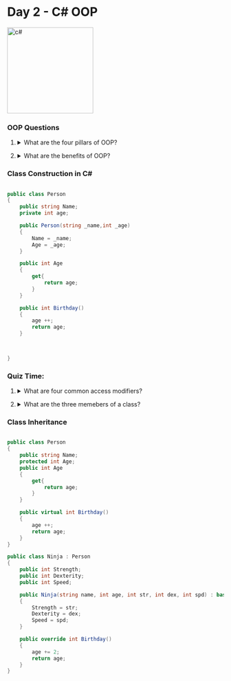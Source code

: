 # Day 2 - C# OOP

<img src="https://upload.wikimedia.org/wikipedia/commons/thumb/7/7a/C_Sharp_logo.svg/800px-C_Sharp_logo.svg.png" alt="c#" width="200px" />

### OOP Questions

1. <details>
    <summary>What are the four pillars of OOP?</summary>
    <ul>
        <li>Encapsulation</li>
        <li>Abstraction</li>
        <li>Polymorphism</li>
        <li>Inheritance</li>
    </ul>
</details>

2. <details>
    <summary>What are the benefits of OOP?</summary>
    <ul>
        <li>Resuability</li>
        <li>Simplicity</li>
        <li>Easily Maintainable</li>
        <li>Security for Class Variables</li>
    </ul>
</details>

### Class Construction in C#

```cs

public class Person
{
    public string Name;
    private int age;

    public Person(string _name,int _age)
    {
        Name = _name;
        Age = _age;
    }

    public int Age
    {
        get{
            return age;
        }
    }

    public int Birthday()
    {
        age ++;
        return age;
    }


    
}

```

### Quiz Time: 

1. <details>
    <summary>What are four common access modifiers?</summary>
    <ul>
        <li>public</li>
        <li>private</li>
        <li>protected</li>
        <li>internal</li>
    </ul>
</details>

2. <details>
    <summary>What are the three memebers of a class?</summary>
    <ul>
        <li>Fields</li>
        <li>Properties</li>
        <li>Methods</li>
    </ul>
</details>

### Class Inheritance

```cs

public class Person
{
    public string Name;
    protected int Age;
    public int Age
    {
        get{
            return age;
        }
    }

    public virtual int Birthday()
    {
        age ++;
        return age;
    }
}

public class Ninja : Person
{
    public int Strength;
    public int Dexterity;
    public int Speed;

    public Ninja(string name, int age, int str, int dex, int spd) : base(name,age)
    {
        Strength = str;
        Dexterity = dex;
        Speed = spd;
    }

    public override int Birthday()
    {
        age += 2;
        return age;
    }
}

```
